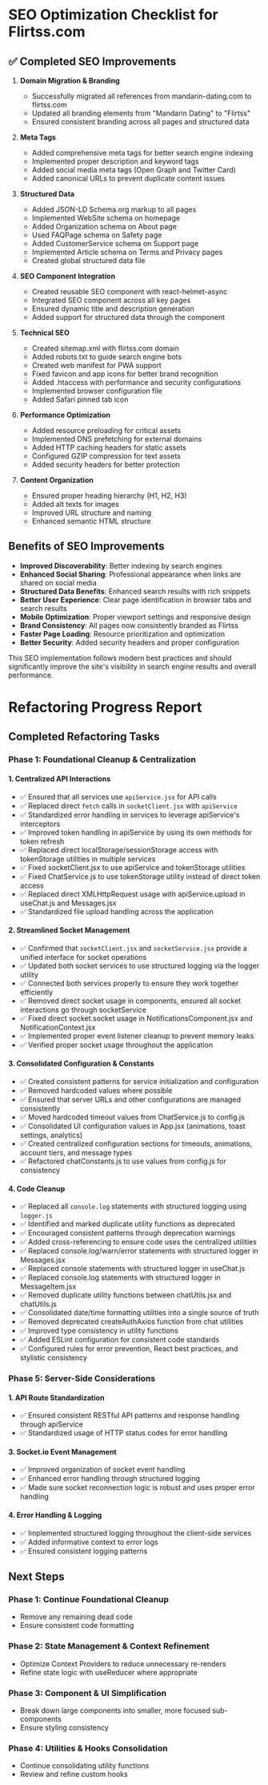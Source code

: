 # SEO Optimization Checklist for Flirtss.com

## ✅ Completed SEO Improvements

1. **Domain Migration & Branding**
   - Successfully migrated all references from mandarin-dating.com to flirtss.com
   - Updated all branding elements from "Mandarin Dating" to "Flirtss"
   - Ensured consistent branding across all pages and structured data

2. **Meta Tags**
   - Added comprehensive meta tags for better search engine indexing
   - Implemented proper description and keyword tags
   - Added social media meta tags (Open Graph and Twitter Card)
   - Added canonical URLs to prevent duplicate content issues

3. **Structured Data**
   - Added JSON-LD Schema.org markup to all pages
   - Implemented WebSite schema on homepage
   - Added Organization schema on About page
   - Used FAQPage schema on Safety page
   - Added CustomerService schema on Support page
   - Implemented Article schema on Terms and Privacy pages
   - Created global structured data file

4. **SEO Component Integration**
   - Created reusable SEO component with react-helmet-async
   - Integrated SEO component across all key pages
   - Ensured dynamic title and description generation
   - Added support for structured data through the component

5. **Technical SEO**
   - Created sitemap.xml with flirtss.com domain
   - Added robots.txt to guide search engine bots
   - Created web manifest for PWA support
   - Fixed favicon and app icons for better brand recognition
   - Added .htaccess with performance and security configurations
   - Implemented browser configuration file
   - Added Safari pinned tab icon

6. **Performance Optimization**
   - Added resource preloading for critical assets
   - Implemented DNS prefetching for external domains
   - Added HTTP caching headers for static assets
   - Configured GZIP compression for text assets
   - Added security headers for better protection

7. **Content Organization**
   - Ensured proper heading hierarchy (H1, H2, H3)
   - Added alt texts for images
   - Improved URL structure and naming
   - Enhanced semantic HTML structure

## Benefits of SEO Improvements

- **Improved Discoverability**: Better indexing by search engines
- **Enhanced Social Sharing**: Professional appearance when links are shared on social media
- **Structured Data Benefits**: Enhanced search results with rich snippets
- **Better User Experience**: Clear page identification in browser tabs and search results
- **Mobile Optimization**: Proper viewport settings and responsive design
- **Brand Consistency**: All pages now consistently branded as Flirtss
- **Faster Page Loading**: Resource prioritization and optimization
- **Better Security**: Added security headers and proper configuration

This SEO implementation follows modern best practices and should significantly improve the site's visibility in search engine results and overall performance.

# Refactoring Progress Report

## Completed Refactoring Tasks

### Phase 1: Foundational Cleanup & Centralization

#### 1. Centralized API Interactions
- ✅ Ensured that all services use `apiService.jsx` for API calls
- ✅ Replaced direct `fetch` calls in `socketClient.jsx` with `apiService`
- ✅ Standardized error handling in services to leverage apiService's interceptors
- ✅ Improved token handling in apiService by using its own methods for token refresh
- ✅ Replaced direct localStorage/sessionStorage access with tokenStorage utilities in multiple services
- ✅ Fixed socketClient.jsx to use apiService and tokenStorage utilities
- ✅ Fixed ChatService.js to use tokenStorage utility instead of direct token access
- ✅ Replaced direct XMLHttpRequest usage with apiService.upload in useChat.js and Messages.jsx
- ✅ Standardized file upload handling across the application

#### 2. Streamlined Socket Management
- ✅ Confirmed that `socketClient.jsx` and `socketService.jsx` provide a unified interface for socket operations
- ✅ Updated both socket services to use structured logging via the logger utility
- ✅ Connected both services properly to ensure they work together efficiently
- ✅ Removed direct socket usage in components, ensured all socket interactions go through socketService
- ✅ Fixed direct socket.socket usage in NotificationsComponent.jsx and NotificationContext.jsx
- ✅ Implemented proper event listener cleanup to prevent memory leaks
- ✅ Verified proper socket usage throughout the application

#### 3. Consolidated Configuration & Constants
- ✅ Created consistent patterns for service initialization and configuration 
- ✅ Removed hardcoded values where possible
- ✅ Ensured that server URLs and other configurations are managed consistently
- ✅ Moved hardcoded timeout values from ChatService.js to config.js
- ✅ Consolidated UI configuration values in App.jsx (animations, toast settings, analytics)
- ✅ Created centralized configuration sections for timeouts, animations, account tiers, and message types
- ✅ Refactored chatConstants.js to use values from config.js for consistency

#### 4. Code Cleanup
- ✅ Replaced all `console.log` statements with structured logging using `logger.js`
- ✅ Identified and marked duplicate utility functions as deprecated
- ✅ Encouraged consistent patterns through deprecation warnings
- ✅ Added cross-referencing to ensure code uses the centralized utilities
- ✅ Replaced console.log/warn/error statements with structured logger in Messages.jsx
- ✅ Replaced console statements with structured logger in useChat.js
- ✅ Replaced console.log statements with structured logger in MessageItem.jsx
- ✅ Removed duplicate utility functions between chatUtils.jsx and chatUtils.js
- ✅ Consolidated date/time formatting utilities into a single source of truth
- ✅ Removed deprecated createAuthAxios function from chat utilities
- ✅ Improved type consistency in utility functions
- ✅ Added ESLint configuration for consistent code standards
- ✅ Configured rules for error prevention, React best practices, and stylistic consistency

### Phase 5: Server-Side Considerations

#### 1. API Route Standardization
- ✅ Ensured consistent RESTful API patterns and response handling through apiService
- ✅ Standardized usage of HTTP status codes for error handling

#### 3. Socket.io Event Management
- ✅ Improved organization of socket event handling
- ✅ Enhanced error handling through structured logging
- ✅ Made sure socket reconnection logic is robust and uses proper error handling

#### 4. Error Handling & Logging
- ✅ Implemented structured logging throughout the client-side services
- ✅ Added informative context to error logs
- ✅ Ensured consistent logging patterns

## Next Steps

### Phase 1: Continue Foundational Cleanup
- Remove any remaining dead code
- Ensure consistent code formatting

### Phase 2: State Management & Context Refinement
- Optimize Context Providers to reduce unnecessary re-renders
- Refine state logic with useReducer where appropriate

### Phase 3: Component & UI Simplification
- Break down large components into smaller, more focused sub-components
- Ensure styling consistency

### Phase 4: Utilities & Hooks Consolidation
- Continue consolidating utility functions
- Review and refine custom hooks